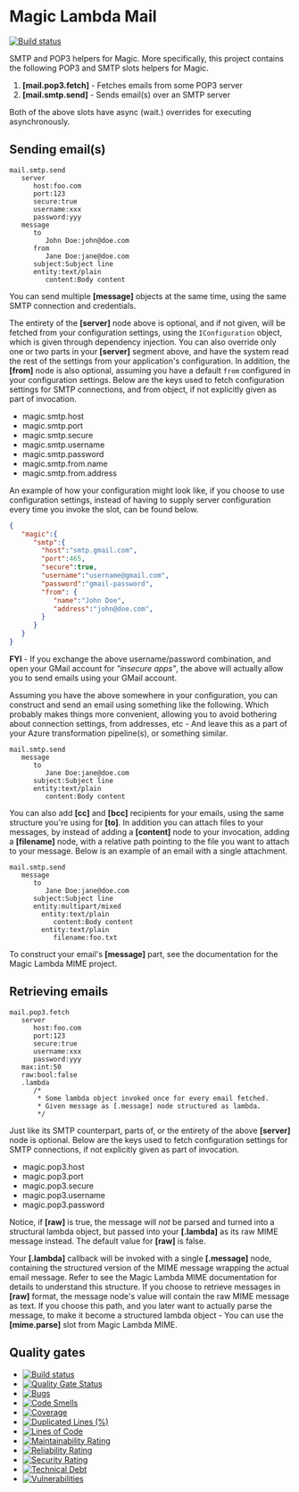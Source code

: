 
# Magic Lambda Mail

[![Build status](https://travis-ci.com/polterguy/magic.lambda.mail.svg?master)](https://travis-ci.com/polterguy/magic.lambda.mail)

 SMTP and POP3 helpers for Magic. More specifically, this project contains the following POP3 and SMTP slots
 helpers for Magic.

1. **[mail.pop3.fetch]** - Fetches emails from some POP3 server
2. **[mail.smtp.send]** - Sends email(s) over an SMTP server

Both of the above slots have async (wait.) overrides for executing asynchronously.

## Sending email(s)

```
mail.smtp.send
   server
      host:foo.com
      port:123
      secure:true
      username:xxx
      password:yyy
   message
      to
         John Doe:john@doe.com
      from
         Jane Doe:jane@doe.com
      subject:Subject line
      entity:text/plain
         content:Body content
```

You can send multiple **[message]** objects at the same time, using the same SMTP connection and credentials.

The entirety of the **[server]** node above is optional, and if not given, will be fetched from your
configuration settings, using the `IConfiguration` object, which is given through dependency injection.
You can also override only one or two parts in your **[server]** segment above, and have the system
read the rest of the settings from your application's configuration. In addition, the **[from]** node is also
optional, assuming you have a default `from` configured in your configuration settings. Below are the keys used
to fetch configuration settings for SMTP connections, and from object, if not explicitly given as part of
invocation.

* magic.smtp.host
* magic.smtp.port
* magic.smtp.secure
* magic.smtp.username
* magic.smtp.password
* magic.smtp.from.name
* magic.smtp.from.address

An example of how your configuration might look like, if you choose to use configuration settings,
instead of having to supply server configuration every time you invoke the slot, can be found below.

```json
{
   "magic":{
      "smtp":{
        "host":"smtp.gmail.com",
        "port":465,
        "secure":true,
        "username":"username@gmail.com",
        "password":"gmail-password",
        "from": {
           "name":"John Doe",
           "address":"john@doe.com",
        }
      }
   }
}
```

**FYI** - If you exchange the above username/password combination, and open your GMail account for _"insecure apps"_,
the above will actually allow you to send emails using your GMail account.

Assuming you have the above somewhere in your configuration, you can construct and send an email using something
like the following. Which probably makes things more convenient, allowing you to avoid bothering about connection
settings, from addresses, etc - And leave this as a part of your Azure transformation pipeline(s), or something
similar.

```
mail.smtp.send
   message
      to
         Jane Doe:jane@doe.com
      subject:Subject line
      entity:text/plain
         content:Body content
```

You can also add **[cc]** and **[bcc]** recipients for your emails, using the same structure you're using for **[to]**.
In addition you can attach files to your messages, by instead of adding a **[content]** node to your invocation, adding
a **[filename]** node, with a relative path pointing to the file you want to attach to your message. Below is an example
of an email with a single attachment.

```
mail.smtp.send
   message
      to
         Jane Doe:jane@doe.com
      subject:Subject line
      entity:multipart/mixed
        entity:text/plain
           content:Body content
        entity:text/plain
           filename:foo.txt
```

To construct your email's **[message]** part, see the documentation for the Magic Lambda MIME project.

## Retrieving emails

```
mail.pop3.fetch
   server
      host:foo.com
      port:123
      secure:true
      username:xxx
      password:yyy
   max:int:50
   raw:bool:false
   .lambda
      /*
       * Some lambda object invoked once for every email fetched.
       * Given message as [.message] node structured as lambda.
       */
```

Just like its SMTP counterpart, parts of, or the entirety of the above **[server]** node is optional.
Below are the keys used to fetch configuration settings for SMTP connections, if not explicitly given
as part of invocation.

* magic.pop3.host
* magic.pop3.port
* magic.pop3.secure
* magic.pop3.username
* magic.pop3.password

Notice, if **[raw]** is true, the message will _not_ be parsed and turned into a structural lambda object,
but passed into your **[.lambda]** as its raw MIME message instead. The default value for **[raw]** is false.

Your **[.lambda]** callback will be invoked with a single **[.message]** node, containing the
structured version of the MIME message wrapping the actual email message. Refer to
see the Magic Lambda MIME documentation for details to understand this
structure. If you choose to retrieve messages in **[raw]** format, the message node's value will contain
the raw MIME message as text. If you choose this path, and you later want to actually parse the message,
to make it become a structured lambda object - You can use the **[mime.parse]** slot from Magic Lambda MIME.

## Quality gates

- [![Build status](https://travis-ci.com/polterguy/magic.lambda.mail.svg?master)](https://travis-ci.com/polterguy/magic.lambda.mail)
- [![Quality Gate Status](https://sonarcloud.io/api/project_badges/measure?project=polterguy_magic.lambda.mail&metric=alert_status)](https://sonarcloud.io/dashboard?id=polterguy_magic.lambda,mail)
- [![Bugs](https://sonarcloud.io/api/project_badges/measure?project=polterguy_magic.lambda.mail&metric=bugs)](https://sonarcloud.io/dashboard?id=polterguy_magic.lambda.mail)
- [![Code Smells](https://sonarcloud.io/api/project_badges/measure?project=polterguy_magic.lambda.mail&metric=code_smells)](https://sonarcloud.io/dashboard?id=polterguy_magic.lambda.mail)
- [![Coverage](https://sonarcloud.io/api/project_badges/measure?project=polterguy_magic.lambda.mail&metric=coverage)](https://sonarcloud.io/dashboard?id=polterguy_magic.lambda.mail)
- [![Duplicated Lines (%)](https://sonarcloud.io/api/project_badges/measure?project=polterguy_magic.lambda.mail&metric=duplicated_lines_density)](https://sonarcloud.io/dashboard?id=polterguy_magic.lambda.mail)
- [![Lines of Code](https://sonarcloud.io/api/project_badges/measure?project=polterguy_magic.lambda.mail&metric=ncloc)](https://sonarcloud.io/dashboard?id=polterguy_magic.lambda.mail)
- [![Maintainability Rating](https://sonarcloud.io/api/project_badges/measure?project=polterguy_magic.lambda.mail&metric=sqale_rating)](https://sonarcloud.io/dashboard?id=polterguy_magic.lambda.mail)
- [![Reliability Rating](https://sonarcloud.io/api/project_badges/measure?project=polterguy_magic.lambda.mail&metric=reliability_rating)](https://sonarcloud.io/dashboard?id=polterguy_magic.lambda.mail)
- [![Security Rating](https://sonarcloud.io/api/project_badges/measure?project=polterguy_magic.lambda.mail&metric=security_rating)](https://sonarcloud.io/dashboard?id=polterguy_magic.lambda.mail)
- [![Technical Debt](https://sonarcloud.io/api/project_badges/measure?project=polterguy_magic.lambda.mail&metric=sqale_index)](https://sonarcloud.io/dashboard?id=polterguy_magic.lambda.mail)
- [![Vulnerabilities](https://sonarcloud.io/api/project_badges/measure?project=polterguy_magic.lambda.mail&metric=vulnerabilities)](https://sonarcloud.io/dashboard?id=polterguy_magic.lambda.mail)
